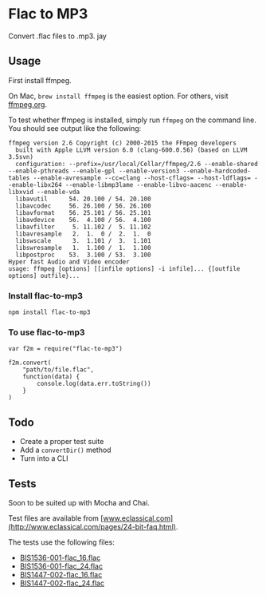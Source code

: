 # Flac to MP3

Convert .flac files to .mp3.
jay
## Usage

First install ffmpeg.

On Mac, `brew install ffmpeg` is the easiest option. For others, visit [ffmpeg.org](https://www.ffmpeg.org/download.html).

To test whether ffmpeg is installed, simply run `ffmpeg` on the command line. You should see output like the following:

```
ffmpeg version 2.6 Copyright (c) 2000-2015 the FFmpeg developers
  built with Apple LLVM version 6.0 (clang-600.0.56) (based on LLVM 3.5svn)
  configuration: --prefix=/usr/local/Cellar/ffmpeg/2.6 --enable-shared --enable-pthreads --enable-gpl --enable-version3 --enable-hardcoded-tables --enable-avresample --cc=clang --host-cflags= --host-ldflags= --enable-libx264 --enable-libmp3lame --enable-libvo-aacenc --enable-libxvid --enable-vda
  libavutil      54. 20.100 / 54. 20.100
  libavcodec     56. 26.100 / 56. 26.100
  libavformat    56. 25.101 / 56. 25.101
  libavdevice    56.  4.100 / 56.  4.100
  libavfilter     5. 11.102 /  5. 11.102
  libavresample   2.  1.  0 /  2.  1.  0
  libswscale      3.  1.101 /  3.  1.101
  libswresample   1.  1.100 /  1.  1.100
  libpostproc    53.  3.100 / 53.  3.100
Hyper fast Audio and Video encoder
usage: ffmpeg [options] [[infile options] -i infile]... {[outfile options] outfile}...
```

### Install flac-to-mp3

```
npm install flac-to-mp3
```


### To use flac-to-mp3

```
var f2m = require("flac-to-mp3")

f2m.convert(
	"path/to/file.flac",
	function(data) {
		console.log(data.err.toString())
	}
)
```

## Todo

- Create a proper test suite
- Add a `convertDir()` method
- Turn into a CLI

## Tests

Soon to be suited up with Mocha and Chai.

Test files are available from [www.eclassical.com](http://www.eclassical.com/pages/24-bit-faq.html).

The tests use the following files:

- [BIS1536-001-flac_16.flac](http://www.eclassical.com/custom/eclassical/files/BIS1536-001-flac_16.flac)
- [BIS1536-001-flac_24.flac](http://www.eclassical.com/custom/eclassical/files/BIS1536-001-flac_24.flac)
- [BIS1447-002-flac_16.flac](http://www.eclassical.com/custom/eclassical/files/BIS1447-002-flac_16.flac)
- [BIS1447-002-flac_24.flac](http://www.eclassical.com/custom/eclassical/files/BIS1447-002-flac_24.flac)

